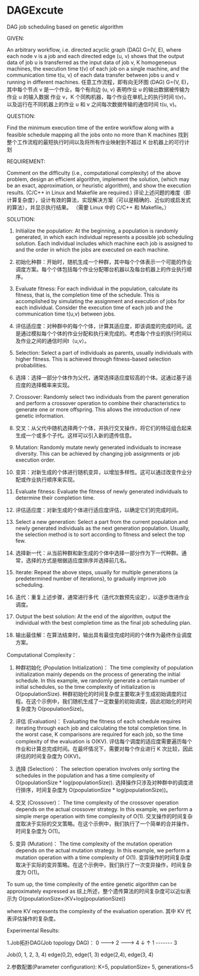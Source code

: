 # DAGExcute
DAG job scheduling based on genetic algorithm

GIVEN:

An arbitrary workflow, i.e. directed acyclic graph (DAG) G=(V, E), where each node v is a job and each directed edge (u, v) shows that the output data of job u is transferred as the input data of job v, K homogeneous machines, the execution time t(v) of each job on a single machine, and the communication time t(u, v) of each data transfer between jobs u and v running in different machines.
任意工作流程，即有向无环图 (DAG) G=(V, E)，其中每个节点 v 是一个作业，每个有向边 (u, v) 表明作业 u 的输出数据被传输为作业 u 的输入数据 作业 v，K 个同构机器，每个作业在单机上的执行时间 t(v)，以及运行在不同机器上的作业 u 和 v 之间每次数据传输的通信时间 t(u, v)。

QUESTION:

Find the minimum execution time of the entire workflow along with a feasible schedule mapping all the jobs onto no more than K machines
找到整个工作流程的最短执行时间以及将所有作业映射到不超过 K 台机器上的可行计划

REQUIREMENT:

Comment on the difficulty (i.e., computational complexity) of the above problem, design an efficient algorithm, implement the solution, (which may be an exact, approximation, or heuristic algorithm), and show the execution results. (C/C++ in Linux and Makefile are required.)
评论上述问题的难度（即计算复杂度），设计有效的算法，实现解决方案（可以是精确的、近似的或启发式的算法），并显示执行结果。 （需要 Linux 中的 C/C++ 和 Makefile。）

SOLUTION:

1. Initialize the population: At the beginning, a population is randomly generated, in which each individual represents a possible job scheduling solution. Each individual includes which machine each job is assigned to and the order in which the jobs are executed on each machine.
1. 初始化种群：开始时，随机生成一个种群，其中每个个体表示一个可能的作业调度方案。每个个体包括每个作业分配哪台机器以及每台机器上的作业执行顺序。

2. Evaluate fitness: For each individual in the population, calculate its fitness, that is, the completion time of the schedule. This is accomplished by simulating the assignment and execution of jobs for each individual. Consider the execution time of each job and the communication time t(u,v) between jobs.
2. 评估适应度：对种群中的每个个体，计算其适应度，即该调度的完成时间。这是通过模拟每个个体的作业分配和执行来完成的。考虑每个作业的执行时间以及作业之间的通信时间t（u,v）。

3. Selection: Select a part of individuals as parents, usually individuals with higher fitness. This is achieved through fitness-based selection probabilities.
3. 选择：选择一部分个体作为父代，通常选择适应度较高的个体。这通过基于适应度的选择概率来实现。

4. Crossover: Randomly select two individuals from the parent generation and perform a crossover operation to combine their characteristics to generate one or more offspring. This allows the introduction of new genetic information.
4. 交叉：从父代中随机选择两个个体，并执行交叉操作，将它们的特征组合起来生成一个或多个子代。这样可以引入新的遗传信息。

5. Mutation: Randomly mutate newly generated individuals to increase diversity. This can be achieved by changing job assignments or job execution order.
5. 变异：对新生成的个体进行随机变异，以增加多样性。这可以通过改变作业分配或作业执行顺序来实现。

6. Evaluate fitness: Evaluate the fitness of newly generated individuals to determine their completion time.
6. 评估适应度：对新生成的个体进行适应度评估，以确定它们的完成时间。

7. Select a new generation: Select a part from the current population and newly generated individuals as the next generation population. Usually, the selection method is to sort according to fitness and select the top few.
7. 选择新一代：从当前种群和新生成的个体中选择一部分作为下一代种群。通常，选择的方式是根据适应度排序并选择前几名。

8. Iterate: Repeat the above steps, usually for multiple generations (a predetermined number of iterations), to gradually improve job scheduling.
8. 迭代：重复上述步骤，通常进行多代（迭代次数预先设定），以逐步改进作业调度。

9. Output the best solution: At the end of the algorithm, output the individual with the best completion time as the final job scheduling plan.
9. 输出最佳解：在算法结束时，输出具有最佳完成时间的个体作为最终作业调度方案。

Computational Complexity：

1. 种群初始化 (Population Initialization)：
The time complexity of population initialization mainly depends on the process of generating the initial schedule. In this example, we randomly generate a certain number of initial schedules, so the time complexity of initialization is O(populationSize).
种群初始化的时间复杂度主要取决于生成初始调度的过程。在这个示例中，我们随机生成了一定数量的初始调度，因此初始化的时间复杂度为 O(populationSize)。

2. 评估 (Evaluation)：
Evaluating the fitness of each schedule requires iterating through each job and calculating the total completion time. In the worst case, K comparisons are required for each job, so the time complexity of the evaluation is O(KV).
评估每个调度的适应度需要遍历每个作业和计算总完成时间。在最坏情况下，需要对每个作业进行 K 次比较，因此评估的时间复杂度为 O(KV)。

3. 选择 (Selection)：
The selection operation involves only sorting the schedules in the population and has a time complexity of O(populationSize * log(populationSize)).
选择操作只涉及对种群中的调度进行排序，时间复杂度为 O(populationSize * log(populationSize))。

4. 交叉 (Crossover)：
The time complexity of the crossover operation depends on the actual crossover strategy. In this example, we perform a simple merge operation with time complexity of O(1).
交叉操作的时间复杂度取决于实际的交叉策略。在这个示例中，我们执行了一个简单的合并操作，时间复杂度为 O(1)。

5. 变异 (Mutation)：
The time complexity of the mutation operation depends on the actual mutation strategy. In this example, we perform a mutation operation with a time complexity of O(1).
变异操作的时间复杂度取决于实际的变异策略。在这个示例中，我们执行了一次变异操作，时间复杂度为 O(1)。

To sum up, the time complexity of the entire genetic algorithm can be approximately expressed as
综上所述，整个遗传算法的时间复杂度可以近似表示为 
O(populationSize×(KV+log⁡(populationSize))

where KV represents the complexity of the evaluation operation.
其中 KV 代表评估操作的复杂度。

Experimental Results:

1.Job拓扑DAG(Job topology DAG)：
    0 ---> 2 ---> 4
    ↓          ↑
    1 ------- 3

Job(0, 1, 2, 3, 4)
edge(0,2), edge(1, 3)
edge(2,4), edge(3, 4)

2.参数配置(Parameter configuration):
K=5, populationSize= 5, generations=5

 

